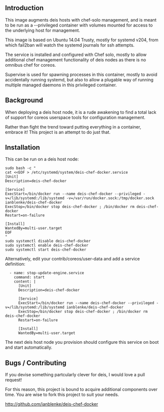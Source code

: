 Introduction
------------

This image augments deis hosts with chef-solo management, and is meant to be run as a --privileged container with volumes mounted for access to the underlying host for management.

This image is based on Ubuntu 14.04 Trusty, mostly for systemd v204, from which fail2ban will watch the systemd journals for ssh attempts.

The service is installed and configured with Chef solo, mostly to allow additional chef management functionality of deis nodes as there is no omnibus chef for coreos.

Supervise is used for spawning processes in this container, mostly to avoid accidentally running systemd, but also to allow a plugable way of running multiple managed daemons in this privileged container.


Background
----------

When deploying a deis host node, it is a rude awakening to find a total lack of support for coreos userspace tools for configuration management.

Rather than fight the trend toward putting everything in a container, embrace it! This project is an attempt to do just that.


Installation
------------

This can be run on a deis host node:

```
sudo bash -c "
cat <<EOF > /etc/systemd/system/deis-chef-docker.service
[Unit]
Description=deis-chef-docker

[Service]
ExecStart=/bin/docker run --name deis-chef-docker --privileged -v=/lib/systemd:/lib/systemd -v=/var/run/docker.sock:/tmp/docker.sock ianblenke/deis-chef-docker
ExecStop=/bin/docker stop deis-chef-docker ; /bin/docker rm deis-chef-docker
Restart=on-failure

[Install]
WantedBy=multi-user.target
EOF
"
sudo systemctl disable deis-chef-docker
sudo systemctl enable deis-chef-docker
sudo systemctl start deis-chef-docker
```

Alternatively, edit your contrib/coreos/user-data and add a service definition:

```
  - name: stop-update-engine.service
    command: start
    content: |
      [Unit]
      Description=deis-chef-docker
      
      [Service]
      ExecStart=/bin/docker run --name deis-chef-docker --privileged -v=/lib/systemd:/lib/systemd ianblenke/deis-chef-docker
      ExecStop=/bin/docker stop deis-chef-docker ; /bin/docker rm deis-chef-docker
      Restart=on-failure
      
      [Install]
      WantedBy=multi-user.target
```

The next deis host node you provision should configure this service on boot and start automatically.


Bugs / Contributing
-------------------

If you devise something partcularly clever for deis, I would love a pull request!

For this reason, this project is bound to acquire additional components over time. You are wise to fork this project to suit your needs.

http://github.com/ianblenke/deis-chef-docker


